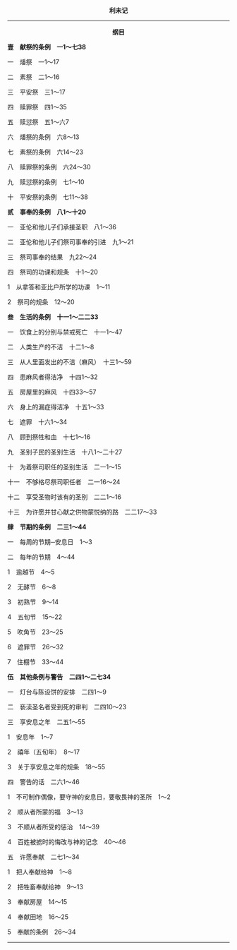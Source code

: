 <p style="text-align:center;font-weight:bold;">利未记</p>

<hr>

<p style="text-align:center;font-weight:bold;">纲目</p>

<b>壹　献祭的条例　一1～七38</b>

一　燔祭　一1～17

二　素祭　二1～16

三　平安祭　三1～17

四　赎罪祭　四1～35

五　赎愆祭　五1～六7

六　燔祭的条例　六8～13

七　素祭的条例　六14～23

八　赎罪祭的条例　六24～30

九　赎愆祭的条例　七1～10

十　平安祭的条例　七11～38

<b>贰　事奉的条例　八1～十20</b>

一　亚伦和他儿子们承接圣职　八1～36

二　亚伦和他儿子们祭司事奉的引进　九1～21

三　祭司事奉的结果　九22～24

四　祭司的功课和规条　十1～20

1　从拿答和亚比户所学的功课　1～11

2　祭司的规条　12～20

<b>叁　生活的条例　十一1～二二33</b>

一　饮食上的分别与禁戒死亡　十一1～47

二　人类生产的不洁　十二1～8

三　从人里面发出的不洁（麻风）　十三1～59

四　患麻风者得洁净　十四1～32

五　房屋里的麻风　十四33～57

六　身上的漏症得洁净　十五1～33

七　遮罪　十六1～34

八　顾到祭牲和血　十七1～16

九　圣别子民的圣别生活　十八1～二十27

十　为着祭司职任的圣别生活　二一1～15

十一　不够格尽祭司职任者　二一16～24

十二　享受圣物时该有的圣别　二二1～16

十三　为许愿并甘心献之供物蒙悦纳的路　二二17～33

<b>肆　节期的条例　二三1～44</b>

一　每周的节期─安息日　1～3

二　每年的节期　4～44

1　逾越节　4～5

2　无酵节　6～8

3　初熟节　9～14

4　五旬节　15～22

5　吹角节　23～25

6　遮罪节　26～32

7　住棚节　33～44

<b>伍　其他条例与警告　二四1～二七34</b>

一　灯台与陈设饼的安排　二四1～9

二　亵渎圣名者受到死的审判　二四10～23

三　享安息之年　二五1～55

1　安息年　1～7

2　禧年（五旬年）　8～17

3　关于享安息之年的规条　18～55

四　警告的话　二六1～46

1　不可制作偶像，要守神的安息日，要敬畏神的圣所　1～2

2　顺从者所蒙的福　3～13

3　不顺从者所受的惩治　14～39

4　百姓被掳时的悔改与神的记念　40～46

五　许愿奉献　二七1～34

1　把人奉献给神　1～8

2　把牲畜奉献给神　9～13

3　奉献房屋　14～15

4　奉献田地　16～25

5　奉献的条例　26～34

<hr>

